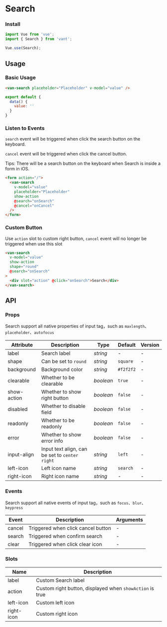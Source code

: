 # Search

### Install

``` javascript
import Vue from 'vue';
import { Search } from 'vant';

Vue.use(Search);
```

## Usage

### Basic Usage

```html
<van-search placeholder="Placeholder" v-model="value" />
```

```javascript
export default {
  data() {
    value: ''
  }
}
```

### Listen to Events

`search` event will be triggered when click the search button on the keyboard.

`cancel` event will be triggered when click the cancel button.

Tips: There will be a search button on the keyboard when Search is inside a form in iOS.

```html
<form action="/">
  <van-search
    v-model="value"
    placeholder="Placeholder"
    show-action
    @search="onSearch"
    @cancel="onCancel"
  />
</form>
```

### Custom Button

Use `action` slot to custom right button, `cancel` event will no longer be triggered when use this slot

```html
<van-search
  v-model="value"
  show-action
  shape="round"
  @search="onSearch"
>
  <div slot="action" @click="onSearch">Search</div>
</van-search>
```

## API

### Props

Search support all native properties of input tag，such as `maxlength`、`placeholder`、`autofocus`

| Attribute | Description | Type | Default | Version |
|------|------|------|------|------|
| label | Search label | *string* | - | - |
| shape | Can be set to `round` | *string* | `square` | - |
| background | Background color | *string* | `#f2f2f2` | - |
| clearable | Whether to be clearable | *boolean* | `true` | - |
| show-action | Whether to show right button | *boolean* | `false` | - |
| disabled | Whether to disable field | *boolean* | `false` | - |
| readonly | Whether to be readonly | *boolean* | `false` | - |
| error | Whether to show error info | *boolean* | `false` | - |
| input-align | Input text align, can be set to `center` `right` | *string* | `left` | - |
| left-icon | Left icon name | *string* | `search` | - |
| right-icon | Right icon name | *string* | - | - |

### Events

Search support all native events of input tag，such as `focus`、`blur`、`keypress`

| Event | Description | Arguments |
|------|------|------|
| cancel | Triggered when click cancel button | - |
| search | Triggered when confirm search | - |
| clear | Triggered when click clear icon | - |

### Slots

| Name | Description |
|------|------|
| label | Custom Search label |
| action | Custom right button, displayed when `showAction` is true |
| left-icon | Custom left icon |
| right-icon | Custom right icon |
